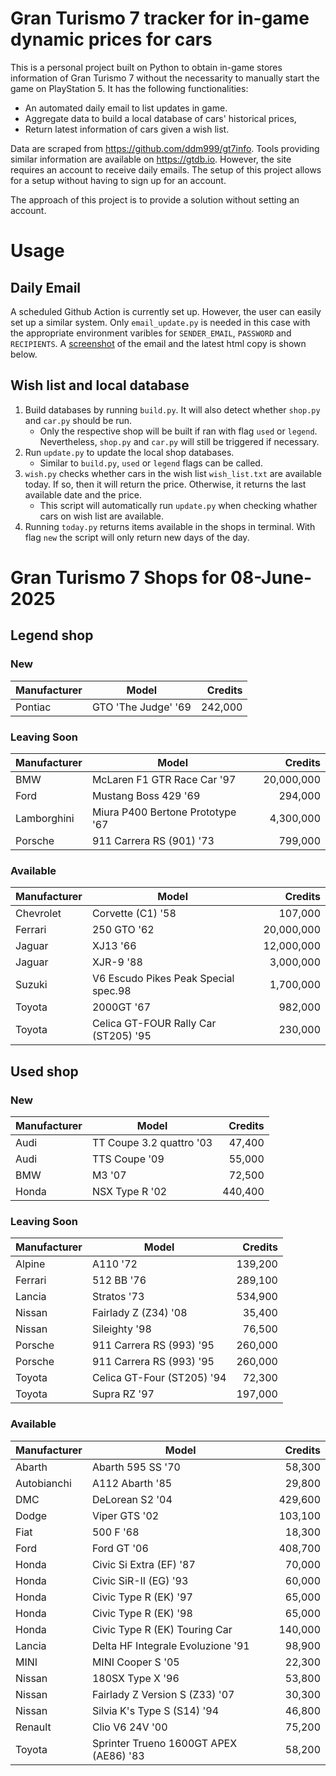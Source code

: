 # Gran Turismo 7 tracker for in-game dynamic prices for cars

This is a personal project built on Python to obtain in-game stores information of Gran Turismo 7 without the necessarity to manually start the game on PlayStation 5. It has the following functionalities:

- An automated daily email to list updates in game.
- Aggregate data to build a local database of cars' historical prices,
- Return latest information of cars given a wish list.

Data are scraped from https://github.com/ddm999/gt7info. Tools providing similar information are available on https://gtdb.io. However, the site requires an account to receive daily emails. The setup of this project allows for a setup without having to sign up for an account.

The approach of this project is to provide a solution without setting an account.

# Usage

## Daily Email

A scheduled Github Action is currently set up. However, the user can easily set up a similar system. Only `email_update.py` is needed in this case with the appropriate environment varibles for `SENDER_EMAIL`, `PASSWORD` and `RECIPIENTS`. A [screenshot](https://raw.githubusercontent.com/marcohoucheng/Gran-Turismo-7-Price-Tracker/main/data/email_screenshot.png) of the email and the latest html copy is shown below.

## Wish list and local database

1. Build databases by running `build.py`. It will also detect whether `shop.py` and `car.py` should be run.
    - Only the respective shop will be built if ran with flag `used` or `legend`. Nevertheless, `shop.py` and `car.py` will still be triggered if necessary.
2. Run `update.py` to update the local shop databases.
    - Similar to `build.py`, `used` or `legend` flags can be called.
3. `wish.py` checks whether cars in the wish list `wish_list.txt` are available today. If so, then it will return the price. Otherwise, it returns the last available date and the price.
    - This script will automatically run `update.py` when checking whather cars on wish list are available.
4. Running `today.py` returns items available in the shops in terminal. With flag `new` the script will only return new days of the day.


# Gran Turismo 7 Shops for 08-June-2025



## Legend shop

### New
 | Manufacturer | Model | Credits |
 | --- | --- | --: |
|Pontiac|GTO 'The Judge' '69|242,000|

### Leaving Soon
 | Manufacturer | Model | Credits |
 | --- | --- | --: |
|BMW|McLaren F1 GTR Race Car '97|20,000,000|
|Ford|Mustang Boss 429 '69|294,000|
|Lamborghini|Miura P400 Bertone Prototype '67|4,300,000|
|Porsche|911 Carrera RS (901) '73|799,000|

### Available
 | Manufacturer | Model | Credits |
 | --- | --- | --: |
|Chevrolet|Corvette (C1) '58|107,000|
|Ferrari|250 GTO '62|20,000,000|
|Jaguar|XJ13 '66|12,000,000|
|Jaguar|XJR-9 '88|3,000,000|
|Suzuki|V6 Escudo Pikes Peak Special spec.98|1,700,000|
|Toyota|2000GT '67|982,000|
|Toyota|Celica GT-FOUR Rally Car (ST205) '95|230,000|


## Used shop

### New
 | Manufacturer | Model | Credits |
 | --- | --- | --: |
|Audi|TT Coupe 3.2 quattro '03|47,400|
|Audi|TTS Coupe '09|55,000|
|BMW|M3 '07|72,500|
|Honda|NSX Type R '02|440,400|

### Leaving Soon
 | Manufacturer | Model | Credits |
 | --- | --- | --: |
|Alpine|A110 '72|139,200|
|Ferrari|512 BB '76|289,100|
|Lancia|Stratos '73|534,900|
|Nissan|Fairlady Z (Z34) '08|35,400|
|Nissan|Sileighty '98|76,500|
|Porsche|911 Carrera RS (993) '95|260,000|
|Porsche|911 Carrera RS (993) '95|260,000|
|Toyota|Celica GT-Four (ST205) '94|72,300|
|Toyota|Supra RZ '97|197,000|

### Available
 | Manufacturer | Model | Credits |
 | --- | --- | --: |
|Abarth|Abarth 595 SS '70|58,300|
|Autobianchi|A112 Abarth '85|29,800|
|DMC|DeLorean S2 '04|429,600|
|Dodge|Viper GTS '02|103,100|
|Fiat|500 F '68|18,300|
|Ford|Ford GT '06|408,700|
|Honda|Civic Si Extra (EF) '87|70,000|
|Honda|Civic SiR-II (EG) '93|60,000|
|Honda|Civic Type R (EK) '97|65,000|
|Honda|Civic Type R (EK) '98|65,000|
|Honda|Civic Type R (EK) Touring Car|140,000|
|Lancia|Delta HF Integrale Evoluzione '91|98,900|
|MINI|MINI Cooper S '05|22,300|
|Nissan|180SX Type X '96|53,800|
|Nissan|Fairlady Z Version S (Z33) '07|30,300|
|Nissan|Silvia K's Type S (S14) '94|46,800|
|Renault|Clio V6 24V '00|75,200|
|Toyota|Sprinter Trueno 1600GT APEX (AE86) '83|58,200|
